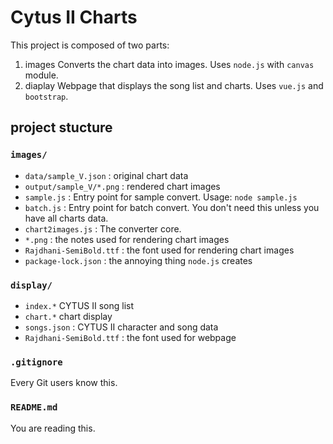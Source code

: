# Cytus II Charts

This project is composed of two parts:

1. images
	Converts the chart data into images. Uses `node.js` with `canvas` module.
2. diaplay
	Webpage that displays the song list and charts. Uses `vue.js` and `bootstrap`.

## project stucture

### `images/`

* `data/sample_V.json` : original chart data
* `output/sample_V/*.png` : rendered chart images
* `sample.js` : Entry point for sample convert. Usage: `node sample.js`
* `batch.js` : Entry point for batch convert. You don't need this unless you have all charts data.
* `chart2images.js` : The converter core.
* `*.png` : the notes used for rendering chart images
* `Rajdhani-SemiBold.ttf` : the font used for rendering chart images
* `package-lock.json` : the annoying thing `node.js` creates

### `display/`

* `index.*` CYTUS II song list
* `chart.*` chart display
* `songs.json` : CYTUS II character and song data
* `Rajdhani-SemiBold.ttf` : the font used for webpage

### `.gitignore`

Every Git users know this.

### `README.md`

You are reading this.